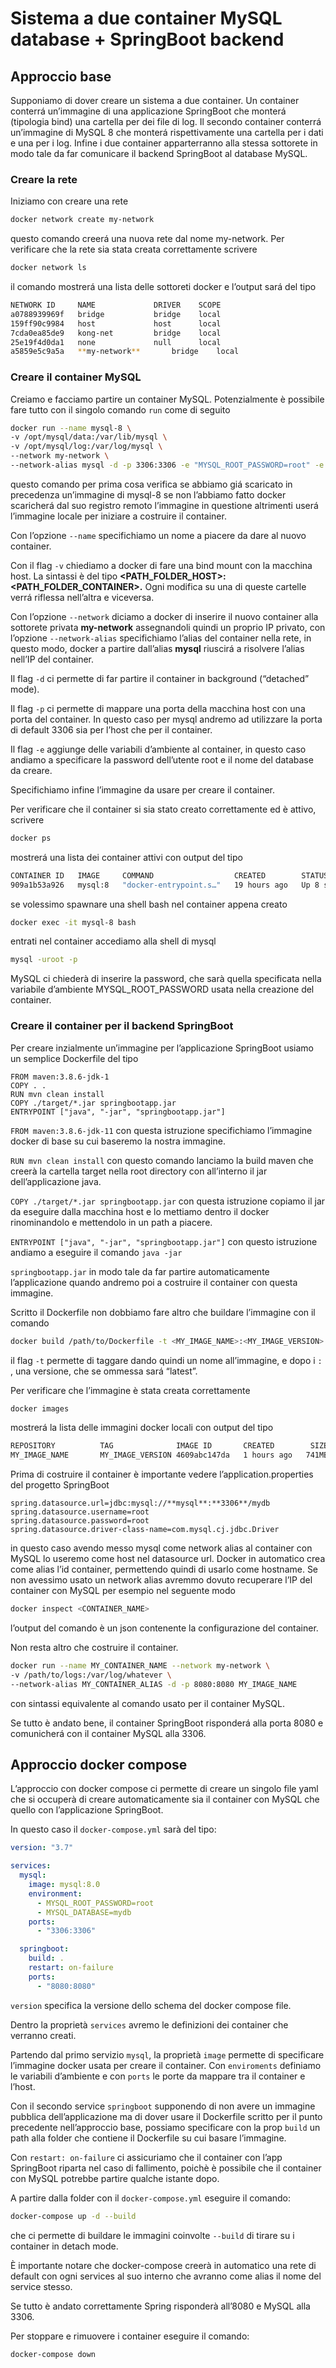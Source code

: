# Sistema a due container MySQL database + SpringBoot backend

## Approccio base

Supponiamo di dover creare un sistema a due container. Un container conterrá un’immagine di una applicazione SpringBoot che monterá (tipologia bind) una cartella per dei file di log. Il secondo container conterrá un’immagine di MySQL 8 che monterá rispettivamente una cartella per i dati e una per i log. Infine i due container apparterranno alla stessa sottorete in modo tale da far comunicare il backend SpringBoot al database MySQL.

### Creare la rete

Iniziamo con creare una rete

```bash
docker network create my-network
```

questo comando creerá una nuova rete dal nome my-network. Per verificare che la rete sia stata creata correttamente scrivere

```bash
docker network ls
```

il comando mostrerá una lista delle sottoreti docker e l’output sará del tipo

```bash
NETWORK ID     NAME             DRIVER    SCOPE
a0788939969f   bridge           bridge    local
159ff90c9984   host             host      local
7cda0ea85de9   kong-net         bridge    local
25e19f4d0da1   none             null      local
a5859e5c9a5a   **my-network**       bridge    local
```

### Creare il container MySQL

Creiamo e facciamo partire un container MySQL. Potenzialmente è possibile fare tutto con il singolo comando `run` come di seguito

```bash
docker run --name mysql-8 \
-v /opt/mysql/data:/var/lib/mysql \
-v /opt/mysql/log:/var/log/mysql \
--network my-network \
--network-alias mysql -d -p 3306:3306 -e "MYSQL_ROOT_PASSWORD=root" -e "MYSQL_DATABASE=mydb" mysql:8.0
```

questo comando per prima cosa verifica se abbiamo giá scaricato in precedenza un’immagine di mysql-8 se non l’abbiamo fatto docker scaricherá dal suo registro remoto l’immagine in questione altrimenti userá l’immagine locale per iniziare a costruire il container.

Con l’opzione `--name` specifichiamo un nome a piacere da dare al nuovo container.

Con il flag `-v` chiediamo a docker di fare una bind mount con la macchina host. La sintassi è del tipo **<PATH_FOLDER_HOST>:<PATH_FOLDER_CONTAINER>.** Ogni modifica su una di queste cartelle verrá riflessa nell’altra e viceversa.

Con l’opzione `--network` diciamo a docker di inserire il nuovo container alla sottorete privata **my-network** assegnandoli quindi un proprio IP privato, con l’opzione `--network-alias` specifichiamo l’alias del container nella rete, in questo modo, docker a partire dall’alias **mysql** riuscirá a risolvere l’alias nell’IP del container.

Il flag `-d` ci permette di far partire il container in background (“detached” mode).

Il flag `-p` ci permette di mappare una porta della macchina host con una porta del container. In questo caso per mysql andremo ad utilizzare la porta di default 3306 sia per l’host che per il container.

Il flag `-e` aggiunge delle variabili d’ambiente al container, in questo caso andiamo a specificare la password dell’utente root e il nome del database da creare.

Specifichiamo infine l’immagine da usare per creare il container.

Per verificare che il container si sia stato creato correttamente ed è attivo, scrivere

```bash
docker ps
```

mostrerá una lista dei container attivi con output del tipo

```bash
CONTAINER ID   IMAGE     COMMAND                  CREATED        STATUS         PORTS                               NAMES
909a1b53a926   mysql:8   "docker-entrypoint.s…"   19 hours ago   Up 8 seconds   0.0.0.0:3306->3306/tcp, 33060/tcp   mysql-8
```

se volessimo spawnare una shell bash nel container appena creato

```bash
docker exec -it mysql-8 bash
```

entrati nel container accediamo alla shell di mysql

```bash
mysql -uroot -p
```

MySQL ci chiederà di inserire la password, che sarà quella specificata nella variabile d’ambiente MYSQL_ROOT_PASSWORD usata nella creazione del container.

### Creare il container per il backend SpringBoot

Per creare inzialmente un’immagine per l’applicazione SpringBoot usiamo un semplice Dockerfile del tipo

```docker
FROM maven:3.8.6-jdk-1
COPY . .
RUN mvn clean install
COPY ./target/*.jar springbootapp.jar
ENTRYPOINT ["java", "-jar", "springbootapp.jar"]
```

`FROM maven:3.8.6-jdk-11` con questa istruzione specifichiamo l’immagine docker di base su cui baseremo la nostra immagine.

`RUN mvn clean install` con questo comando lanciamo la build maven che creerà la cartella target nella root directory con all’interno il jar dell’applicazione java.

`COPY ./target/*.jar springbootapp.jar` con questa istruzione copiamo il jar da eseguire dalla macchina host e lo mettiamo dentro il docker rinominandolo e mettendolo in un path a piacere.

`ENTRYPOINT ["java", "-jar", "springbootapp.jar"]` con questo istruzione andiamo a eseguire il comando `java -jar` 

`springbootapp.jar` in modo tale da far partire automaticamente l’applicazione quando andremo poi a costruire il container con questa immagine.

Scritto il Dockerfile non dobbiamo fare altro che buildare l’immagine con il comando

```bash
docker build /path/to/Dockerfile -t <MY_IMAGE_NAME>:<MY_IMAGE_VERSION>
```

il flag `-t` permette di taggare dando quindi un nome all’immagine, e dopo i `:` , una versione, che se ommessa sará “latest”.

Per verificare che l’immagine è stata creata correttamente

```bash
docker images
```

mostrerá la lista delle immagini docker locali con output del tipo

```bash
REPOSITORY          TAG              IMAGE ID       CREATED        SIZE
MY_IMAGE_NAME       MY_IMAGE_VERSION 4609abc147da   1 hours ago   741MB
```

Prima di costruire il container è importante vedere l’application.properties del progetto SpringBoot

```
spring.datasource.url=jdbc:mysql://**mysql**:**3306**/mydb
spring.datasource.username=root
spring.datasource.password=root
spring.datasource.driver-class-name=com.mysql.cj.jdbc.Driver
```

in questo caso avendo messo mysql come network alias al container con MySQL lo useremo come host nel datasource url. Docker in automatico crea come alias l’id container, permettendo quindi di usarlo come hostname. Se non avessimo usato un network alias avremmo dovuto recuperare l’IP del container con MySQL per esempio nel seguente modo

```bash
docker inspect <CONTAINER_NAME>
```

l’output del comando è un json contenente la configurazione del container.

Non resta altro che costruire il container.

```bash
docker run --name MY_CONTAINER_NAME --network my-network \
-v /path/to/logs:/var/log/whatever \
--network-alias MY_CONTAINER_ALIAS -d -p 8080:8080 MY_IMAGE_NAME
```

con sintassi equivalente al comando usato per il container MySQL.

Se tutto è andato bene, il container SpringBoot risponderá alla porta 8080 e comunicherá con il container MySQL alla 3306.

## Approccio docker compose

L’approccio con docker compose ci permette di creare un singolo file yaml che si occuperà di creare automaticamente sia il container con MySQL che quello con l’applicazione SpringBoot.

In questo caso il `docker-compose.yml` sarà del tipo:

```yaml
version: "3.7"

services:
  mysql:
    image: mysql:8.0
    environment:
      - MYSQL_ROOT_PASSWORD=root
      - MYSQL_DATABASE=mydb
    ports:
      - "3306:3306"

  springboot:
    build: .
    restart: on-failure
    ports:
      - "8080:8080"
```

`version` specifica la versione dello schema del docker compose file.

Dentro la proprietà `services` avremo le definizioni dei container che verranno creati.

Partendo dal primo servizio `mysql`, la proprietà `image` permette di specificare l’immagine docker usata per creare il container. Con `enviroments` definiamo le variabili d’ambiente e con `ports` le porte da mappare tra il container e l’host.

Con il secondo service `springboot` supponendo di non avere un immagine pubblica dell’applicazione ma di dover usare il Dockerfile scritto per il punto precedente nell’approccio base, possiamo specificare con la prop `build` un path alla folder che contiene il Dockerfile su cui basare l’immagine. 

Con `restart: on-failure` ci assicuriamo che il container con l’app SpringBoot riparta nel caso di fallimento, poichè è possibile che il container con MySQL potrebbe partire qualche istante dopo.

A partire dalla folder con il `docker-compose.yml` eseguire il comando:

```bash
docker-compose up -d --build
```

che ci permette di buildare le immagini coinvolte `--build` di tirare su i container in detach mode.

È importante notare che docker-compose creerà in automatico una rete di default con ogni services al suo interno che avranno come alias il nome del service stesso.

Se tutto è andato correttamente Spring risponderà all’8080 e MySQL alla 3306.

Per stoppare e rimuovere i container eseguire il comando:

```bash
docker-compose down
```